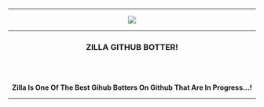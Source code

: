 -----

<p align="center">
<img src="https://c.tenor.com/GPFyBhagLc8AAAAd/grunge-grung-boy.gif"
</p>

-----

### <p align="center">  ZILLA GITHUB BOTTER!  </p>

<br><br>
<p align="center">
<strong>
Zilla Is One Of The Best Gihub Botters On Github That Are In Progress...!
  

-----  


